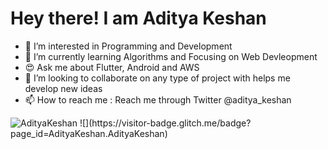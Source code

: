 # Hey there! I am Aditya Keshan

- 👀 I’m interested in Programming and Development
- 🌱 I’m currently learning Algorithms and Focusing on Web Devleopment
- 😍 Ask me about Flutter, Android and AWS
- 💞️ I’m looking to collaborate on any type of project with helps me develop new ideas
- 📫 How to reach me : Reach me through Twitter @aditya_keshan

<!---
AdityaKeshan/AdityaKeshan is a ✨ special ✨ repository because its `README.md` (this file) appears on your GitHub profile.
You can click the Preview link to take a look at your changes.
--->

 <img src="https://github-readme-stats.vercel.app/api?username=AdityaKeshan&show_icons=true&theme=gotham" alt="AdityaKeshan" />
![](https://visitor-badge.glitch.me/badge?page_id=AdityaKeshan.AdityaKeshan)
